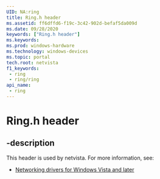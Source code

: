 ```yaml
---
UID: NA:ring
title: Ring.h header
ms.assetid: ff6dffd6-f19c-3c42-902d-befaf5da009d
ms.date: 09/28/2020
keywords: ["Ring.h header"]
ms.keywords: 
ms.prod: windows-hardware
ms.technology: windows-devices
ms.topic: portal
tech.root: netvista
f1_keywords:
 - ring
 - ring/ring
api_name:
 - ring
---
```


# Ring.h header


## -description

This header is used by netvista. For more information, see:

- [Networking drivers for Windows Vista and later](../_netvista/index.md)

